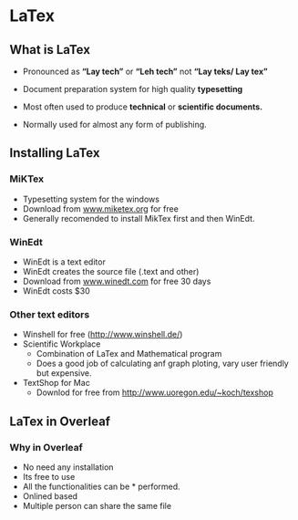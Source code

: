 # **LaTex**

## What is LaTex
* Pronounced as **“Lay tech”** or __“Leh tech”__ not __“Lay teks/ Lay tex”__
* Document preparation system for high quality __typesetting__

* Most often used to produce __technical__ or __scientific documents.__

* Normally used for almost any form of publishing.


## Installing LaTex
### MiKTex
* Typesetting system for the windows
* Download from www.miketex.org for free
* Generally recomended to install MikTex first and then WinEdt. 


### WinEdt

* WinEdt is a text editor
* WinEdt creates the source file (.text and other)
* Download from www.winedt.com for free 30 days
* WinEdt costs $30

### Other text editors
* Winshell for free (http://www.winshell.de/)
* Scientific Workplace
    * Combination of LaTex and Mathematical program
    * Does a good job of calculating anf graph ploting, vary user friendly but expensive. 
* TextShop for Mac
    * Downlod for free from http://www.uoregon.edu/~koch/texshop

## LaTex in Overleaf
### Why in Overleaf
* No need any installation
* Its free to use
* All the functionalities can be * performed. 
* Onlined based
* Multiple person can share the same file

